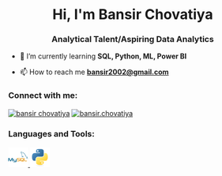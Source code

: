 <h1 align="center">Hi, I'm Bansir Chovatiya</h1>
<h3 align="center">Analytical Talent/Aspiring Data Analytics </h3>

- 🌱 I’m currently learning **SQL, Python, ML, Power BI**

- 📫 How to reach me **bansir2002@gmail.com**

<h3 align="left">Connect with me:</h3>
<p align="left">
<a href="https://www.linkedin.com/in/bansirchovatiya/" target="blank"><img align="center" src="https://raw.githubusercontent.com/rahuldkjain/github-profile-readme-generator/master/src/images/icons/Social/linked-in-alt.svg" alt="bansir chovatiya" height="30" width="40" /></a>
<a href="https://instagram.com/bansir.chovatiya" target="blank"><img align="center" src="https://raw.githubusercontent.com/rahuldkjain/github-profile-readme-generator/master/src/images/icons/Social/instagram.svg" alt="bansir.chovatiya" height="30" width="40" /></a>
</p>

<h3 align="left">Languages and Tools:</h3>
<p align="left"> <a href="https://www.mysql.com/" target="_blank" rel="noreferrer"> <img src="https://raw.githubusercontent.com/devicons/devicon/master/icons/mysql/mysql-original-wordmark.svg" alt="mysql" width="40" height="40"/> </a> <a href="https://www.python.org" target="_blank" rel="noreferrer"> <img src="https://raw.githubusercontent.com/devicons/devicon/master/icons/python/python-original.svg" alt="python" width="40" height="40"/> </a> </p>

